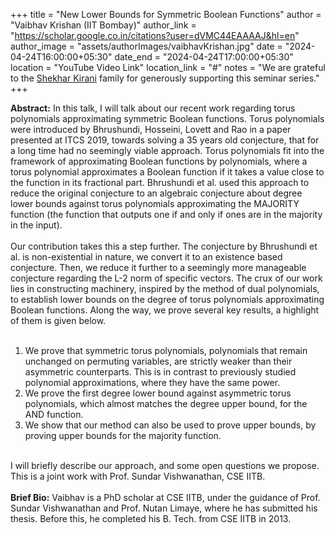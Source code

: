 +++
title = "New Lower Bounds for Symmetric Boolean Functions"
author = "Vaibhav Krishan (IIT Bombay)"
author_link = "https://scholar.google.co.in/citations?user=dVMC44EAAAAJ&hl=en"
author_image = "assets/authorImages/vaibhavKrishan.jpg"
date = "2024-04-24T16:00:00+05:30"
date_end = "2024-04-24T17:00:00+05:30"
location = "YouTube Video Link"
location_link = "#"
notes = "We are grateful to the <a href = "https://www.accel.com/people/shekhar-kirani" target= "_blank">Shekhar Kirani</a> family for generously supporting this seminar series."
+++

<b>Abstract:</b>
In this talk, I will talk about our recent work regarding torus polynomials approximating symmetric Boolean functions.
Torus polynomials were introduced by Bhrushundi, Hosseini, Lovett and Rao in a paper presented at ITCS 2019, towards solving a 35 years old conjecture, that for a long time had no seemingly viable approach.
Torus polynomials fit into the framework of approximating Boolean functions by polynomials, where a torus polynomial approximates a Boolean function if it takes a value close to the function in its fractional part.
Bhrushundi et al. used this approach to reduce the original conjecture to an algebraic conjecture about degree lower bounds against torus polynomials approximating the MAJORITY function (the function that outputs one if and only if ones are in the majority in the input).
<br><br>
Our contribution takes this a step further.
The conjecture by Bhrushundi et al. is non-existential in nature, we convert it to an existence based conjecture.
Then, we reduce it further to a seemingly more manageable conjecture regarding the L-2 norm of specific vectors.
The crux of our work lies in constructing machinery, inspired by the method of dual polynomials, to establish lower bounds on the degree of torus polynomials approximating Boolean functions.
Along the way, we prove several key results, a highlight of them is given below.
<br><br>
1. We prove that symmetric torus polynomials, polynomials that remain unchanged on permuting variables, are strictly weaker than their asymmetric counterparts.
   This is in contrast to previously studied polynomial approximations, where they have the same power.<br>
2. We prove the first degree lower bound against asymmetric torus polynomials, which almost matches the degree upper bound, for the AND function.<br>
3. We show that our method can also be used to prove upper bounds, by proving upper bounds for the majority function.<br>
<br>
I will briefly describe our approach, and some open questions we propose. This is a joint work with Prof. Sundar Vishwanathan, CSE IITB.
<br><br>
<b>Brief Bio:</b>  
Vaibhav is a PhD scholar at CSE IITB, under the guidance of Prof. Sundar Vishwanathan and Prof. Nutan Limaye, where he has submitted his thesis. Before this, he completed his B. Tech. from CSE IITB in 2013. 
